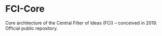 # FCI-Core
Core architecture of the Central Filter of Ideas (FCI) – conceived in 2019. Official public repository.
